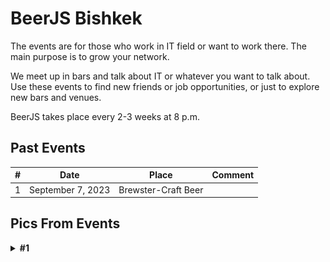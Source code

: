 # BeerJS Bishkek

The events are for those who work in IT field or want to work there. The main purpose is to grow your network. 

We meet up in bars and talk about IT or whatever you want to talk about. Use these events to find new friends or job opportunities, or just to explore new bars and venues.

BeerJS takes place every 2-3 weeks at 8 p.m.

## Past Events

| #   | Date               | Place                               | Comment                |
|-----|--------------------|-------------------------------------|------------------------|
| 1   | September 7, 2023  | Brewster-Craft Beer                 |                        |

## Pics From Events

<details>
    <summary><b>#1</b></summary>
    ![alt text](./picsFromEvents/07-09-2023/photo_2023-09-10%2013.10.08.jpeg)
    ![alt text](./picsFromEvents/07-09-2023/photo_2023-09-10%2013.10.14.jpeg)
</details>